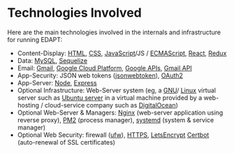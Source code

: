 # Technologies Involved

Here are the main technologies involved in the internals and infrastructure for
running EDAPT:

* Content-Display: [HTML](https://developer.mozilla.org/en-US/docs/Web/HTML),
[CSS](https://developer.mozilla.org/en-US/docs/Web/CSS),
[JavaScript](https://developer.mozilla.org/en-US/docs/Web/JavaScript)/JS /
[ECMAScript](https://tc39.es/ecma262/), [React](https://reactjs.org/),
[Redux](https://redux.js.org/)
* Data: [MySQL](https://www.mysql.com/), [Sequelize](https://sequelize.org/)
* Email: [Gmail](https://en.wikipedia.org/wiki/Gmail),
[Google Cloud Platform](https://cloud.google.com/),
[Google APIs](https://github.com/googleapis/google-api-nodejs-client),
[Gmail API](https://developers.google.com/gmail/api)
* App-Security: JSON web tokens
([jsonwebtoken](https://www.npmjs.com/package/jsonwebtoken)),
[OAuth2](https://developers.google.com/identity/protocols/oauth2)
* App-Server: [Node](https://nodejs.org/en/), [Express](https://expressjs.com/)
* Optional Infrastructure: Web-Server system (eg, a
[GNU](https://www.gnu.org/software/software.html)/
[Linux](https://en.wikipedia.org/wiki/Linux) virtual server such as
[Ubuntu server](https://ubuntu.com/download/server) in a virtual machine
provided by a web-hosting / cloud-service company such as
[DigitalOcean](https://www.digitalocean.com/))
* Optional Web-Server & Managers: [Nginx](https://nginx.org/en/) (web-server
application using reverse proxy), [PM2](https://pm2.keymetrics.io/) (process
manager), [systemd](https://github.com/systemd/systemd) (system & service
manager)
* Optional Web Security: firewall ([ufw](https://help.ubuntu.com/community/UFW)),
[HTTPS](https://en.wikipedia.org/wiki/HTTPS),
[LetsEncrypt](https://letsencrypt.org/) [Certbot](https://certbot.eff.org/)
(auto-renewal of SSL certificates)